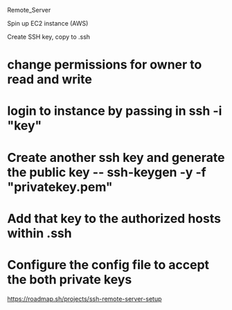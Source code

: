 Remote_Server

Spin up EC2 instance (AWS)

Create SSH key, copy to .ssh 

# change permissions for owner to read and write

# login to instance by passing in ssh -i "key" <instance>

# Create another ssh key and generate the public key -- ssh-keygen -y -f "privatekey.pem"

# Add that key to the authorized hosts within .ssh

# Configure the config file to accept the both private keys

https://roadmap.sh/projects/ssh-remote-server-setup



